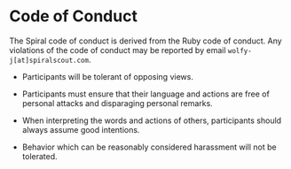 # Code of Conduct

The Spiral code of conduct is derived from the Ruby code of conduct.
Any violations of the code of conduct may be reported by email `wolfy-j[at]spiralscout.com`.

- Participants will be tolerant of opposing views.

- Participants must ensure that their language and actions are free of personal attacks and disparaging personal
  remarks.

- When interpreting the words and actions of others, participants should always assume good intentions.

- Behavior which can be reasonably considered harassment will not be tolerated.
